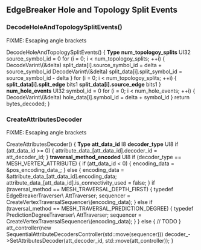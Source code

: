 
## EdgeBreaker Hole and Topology Split Events

### DecodeHoleAndTopologySplitEvents()

FIXME: Escaping angle brackets

<div class="syntax">
DecodeHoleAndTopologySplitEvents() {                                  <b>Type</b>
  <b>num_topologoy_splits</b>                                                UI32
  source_symbol_id = 0
  for (i = 0; i < num_topologoy_splits; ++i) {
    DecodeVarint\<UI32\>(&delta)
    split_data[i].source_symbol_id = delta + source_symbol_id
    DecodeVarint\<UI32\>(&delta)
    split_data[i].split_symbol_id = source_symbol_id - delta
  }
  for (i = 0; i < num_topologoy_splits; ++i) {
    <b>split_data[i].split_edge</b>                                          bits1
    <b>split_data[i].source_edge</b>                                         bits1
  }
  <b>num_hole_events</b>                                                     UI32
  symbol_id = 0
  for (i = 0; i < num_hole_events; ++i) {
    DecodeVarint\<UI32\>(&delta)
    hole_data[i].symbol_id = delta + symbol_id
  }
    return bytes_decoded;
}

</div>

### CreateAttributesDecoder

FIXME: Escaping angle brackets

<div class="syntax">
CreateAttributesDecoder() {                                           <b>Type</b>
  <b>att_data_id</b>                                                         I8
  <b>decoder_type</b>                                                        UI8
  if (att_data_id >= 0) {
    attribute_data_[att_data_id].decoder_id = att_decoder_id;
  }
  <b>traversal_method_encoded</b>                                            UI8
  if (decoder_type == MESH_VERTEX_ATTRIBUTE) {
    if (att_data_id < 0) {
      encoding_data = &pos_encoding_data_;
    } else {
      encoding_data = &attribute_data_[att_data_id].encoding_data;
      attribute_data_[att_data_id].is_connectivity_used = false;
    }
    if (traversal_method == MESH_TRAVERSAL_DEPTH_FIRST) {
      typedef EdgeBreakerTraverser\<AttProcessor, AttObserver\> AttTraverser;
      sequencer = CreateVertexTraversalSequencer\<AttTraverser\>(encoding_data);
    } else if (traversal_method == MESH_TRAVERSAL_PREDICTION_DEGREE) {
      typedef PredictionDegreeTraverser\<AttProcessor, AttObserver\> AttTraverser;
      sequencer = CreateVertexTraversalSequencer\<AttTraverser\>(encoding_data);
    }
  } else {
    // TODO
  }
  att_controller(new SequentialAttributeDecodersController(std::move(sequencer)))
  decoder_->SetAttributesDecoder(att_decoder_id, std::move(att_controller));
}

</div>

